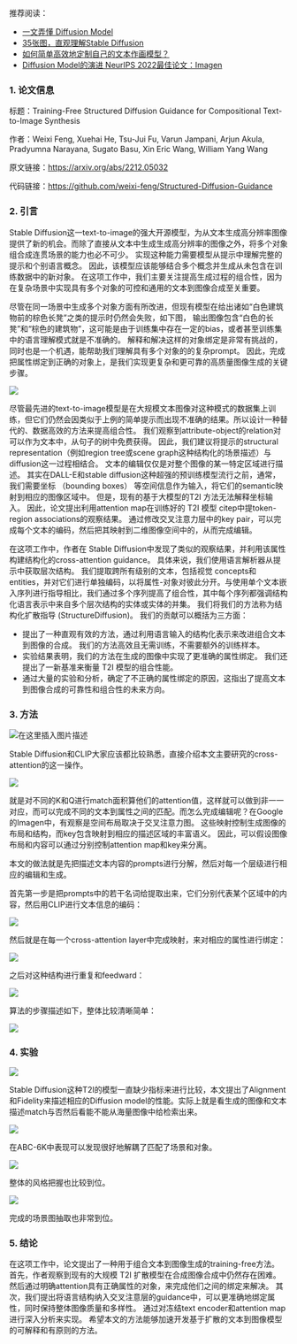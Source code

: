 推荐阅读：
- [一文弄懂 Diffusion Model](https://mp.weixin.qq.com/s/G50p0SDQLSghTnMAOK6BMA)
- [35张图，直观理解Stable Diffusion](https://mp.weixin.qq.com/s/8C2RqYrHZTpFFzaHIbPhRw)
- [如何简单高效地定制自己的文本作画模型？](https://mp.weixin.qq.com/s/vFbUcnlaW-JRPZmGCHTsfQ)
- [Diffusion Model的演进 NeurIPS 2022最佳论文：Imagen](https://mp.weixin.qq.com/s/kopZJpccN3sFPym7yp7Cuw)

### 1. 论文信息

标题：Training-Free Structured Diffusion Guidance for Compositional Text-to-Image Synthesis 

作者：Weixi Feng, Xuehai He, Tsu-Jui Fu, Varun Jampani, Arjun Akula, Pradyumna Narayana, Sugato Basu, Xin Eric Wang, William Yang Wang

原文链接：https://arxiv.org/abs/2212.05032

代码链接：https://github.com/weixi-feng/Structured-Diffusion-Guidance

### 2. 引言

Stable Diffusion这一text-to-image的强大开源模型，为从文本生成高分辨率图像提供了新的机会。而除了直接从文本中生成生成高分辨率的图像之外，将多个对象组合成连贯场景的能力也必不可少。 实现这种能力需要模型从提示中理解完整的提示和个别语言概念。 因此，该模型应该能够结合多个概念并生成从未包含在训练数据中的新对象。 在这项工作中，我们主要关注提高生成过程的组合性，因为在复杂场景中实现具有多个对象的可控和通用的文本到图像合成至关重要。

尽管在同一场景中生成多个对象方面有所改进，但现有模型在给出诸如“白色建筑物前的棕色长凳”之类的提示时仍然会失败，如下图， 输出图像包含“白色的长凳”和“棕色的建筑物”，这可能是由于训练集中存在一定的bias，或者甚至训练集中的语言理解模式就是不准确的。 解释和解决这样的对象绑定是非常有挑战的，同时也是一个机遇，能帮助我们理解具有多个对象的的复杂prompt。 因此，完成把属性绑定到正确的对象上，是我们实现更复杂和更可靠的高质量图像生成的关键步骤。 

![](https://img-blog.csdnimg.cn/cb126c3fbcc6453ea55b9e076e746f21.png)

尽管最先进的text-to-image模型是在大规模文本图像对这种模式的数据集上训练，但它们仍然会因类似于上例的简单提示而出现不准确的结果。所以设计一种替代的、数据高效的方法来提高组合性。 我们观察到attribute-object的relation对可以作为文本中，从句子的树中免费获得。 因此，我们建议将提示的structural representation（例如region tree或scene graph这种结构化的场景描述）与diffusion这一过程相结合。 文本的编辑仅仅是对整个图像的某一特定区域进行描述。 其实在DALL-E和stable diffusion这种超强的预训练模型流行之前，通常，我们需要坐标 （bounding boxes） 等空间信息作为输入，将它们的semantic映射到相应的图像区域中。 但是，现有的基于大模型的T2I 方法无法解释坐标输入。 因此，论文提出利用attention map在训练好的 T2I 模型 citep中提token-region associations的观察结果。 通过修改交叉注意力层中的key pair，可以完成每个文本的编码，然后把其映射到二维图像空间中的，从而完成编辑。

在这项工作中，作者在 Stable Diffusion中发现了类似的观察结果，并利用该属性构建结构化的cross-attention guidance。 具体来说，我们使用语言解析器从提示中获取层次结构。 我们提取跨所有级别的文本，包括视觉 concepts和entities，并对它们进行单独编码，以将属性-对象对彼此分开。与使用单个文本嵌入序列进行指导相比，我们通过多个序列提高了组合性，其中每个序列都强调结构化语言表示中来自多个层次结构的实体或实体的并集。 我们将我们的方法称为结构化扩散指导 (StructureDiffusion)。 我们的贡献可以概括为三方面：

- 提出了一种直观有效的方法，通过利用语言输入的结构化表示来改进组合文本到图像的合成。 我们的方法高效且无需训练，不需要额外的训练样本。
- 实验结果表明，我们的方法在生成的图像中实现了更准确的属性绑定。 我们还提出了一新基准来衡量 T2I 模型的组合性能。
- 通过大量的实验和分析，确定了不正确的属性绑定的原因，这指出了提高文本到图像合成的可靠性和组合性的未来方向。
  

### 3. 方法

![在这里插入图片描述](https://img-blog.csdnimg.cn/927fd6f029ae4364a0b058dbf9729346.png)


Stable Diffusion和CLIP大家应该都比较熟悉，直接介绍本文主要研究的cross-attention的这一操作。

![](https://img-blog.csdnimg.cn/56d60a9d47324bf1b6df5fed6087a7de.png)

就是对不同的K和Q进行match面积算他们的attention值，这样就可以做到非一一对应，而可以完成不同的文本到属性之间的匹配。而怎么完成编辑呢？在Google的Imagen中，有观察是空间布局取决于交叉注意力图。 这些映射控制生成图像的布局和结构，而key包含映射到相应的描述区域的丰富语义。 因此，可以假设图像布局和内容可以通过分别控制attention map和key来分离。

本文的做法就是先把描述文本内容的prompts进行分解，然后对每一个层级进行相应的编辑和生成。

首先第一步是把prompts中的若干名词给提取出来，它们分别代表某个区域中的内容，然后用CLIP进行文本信息的编码：

![](https://img-blog.csdnimg.cn/721362e8d00747e090414c0b38b62329.png)

然后就是在每一个cross-attention layer中完成映射，来对相应的属性进行绑定：

![](https://img-blog.csdnimg.cn/620c1b1924f54603b4bbb94e4c2212b2.png)

之后对这种结构进行重复和feedward：

![](https://img-blog.csdnimg.cn/03486d27b1ca4f5c8d9422e15e12901e.png)

算法的步骤描述如下，整体比较清晰简单：

![](https://img-blog.csdnimg.cn/4c5cab96bac54d8884ce6dd9adc4a52e.png)

### 4. 实验

![](https://img-blog.csdnimg.cn/25b79ddfc924405cb5c12d703212e377.png)

Stable Diffusion这种T2I的模型一直缺少指标来进行比较，本文提出了Alignment和Fidelity来描述相应的Diffusion model的性能。实际上就是看生成的图像和文本描述match与否然后看能不能从海量图像中给检索出来。

![](https://img-blog.csdnimg.cn/142a79bf4a0746df8d07b9852ab4935b.png)

在ABC-6K中表现可以发现很好地解耦了匹配了场景和对象。

![](https://img-blog.csdnimg.cn/2689bea30efe478d998f5172abc8c4c1.png)

整体的风格把握也比较到位。

![](https://img-blog.csdnimg.cn/cf1e20be344b463bbfc404c7d89a9e94.png)

完成的场景图抽取也非常到位。

### 5. 结论

在这项工作中，论文提出了一种用于组合文本到图像生成的training-free方法。 首先，作者观察到现有的大规模 T2I 扩散模型在合成图像合成中仍然存在困难。 然后通过明确attention具有正确属性的对象，来完成他们之间的绑定来解决。 其次，我们提出将语言结构纳入交叉注意层的guidance中，可以更准确地绑定属性，同时保持整体图像质量和多样性。 通过对冻结text encoder和attention map进行深入分析来实现。 希望本文的方法能够加速开发基于扩散的文本到图像模型的可解释和有原则的方法。